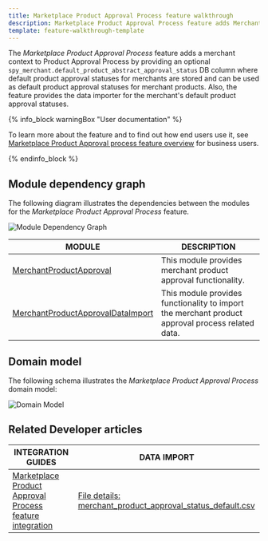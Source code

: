 ```yaml
---
title: Marketplace Product Approval Process feature walkthrough
description: Marketplace Product Approval Process feature adds Merchant context to product approval process.
template: feature-walkthrough-template
---
```


The *Marketplace Product Approval Process* feature adds a merchant context to Product Approval Process by providing an optional `spy_merchant.default_product_abstract_approval_status` DB column where default product approval statuses for merchants are stored and can be used as default product approval statuses for merchant products. Also, the feature provides the data importer for the merchant's default product approval statuses.

{% info_block warningBox "User documentation" %}

To learn more about the feature and to find out how end users use it, see [Marketplace Product Approval process feature overview](/docs/marketplace/user/features/{{page.version}}/marketplace-product-approval-process-feature-overview.html) for business users.

{% endinfo_block %}

## Module dependency graph

The following diagram illustrates the dependencies between the modules for the *Marketplace Product Approval Process* feature.

![Module Dependency Graph](https://confluence-connect.gliffy.net/embed/image/bdeba422-0437-4c39-a29f-9340eb153a6a.png?utm_medium=live&utm_source=custom)

| MODULE     | DESCRIPTION                |
|------------|----------------------------|
| [MerchantProductApproval](https://github.com/spryker/merchant-product-approval) | This module provides merchant product approval functionality. |
| [MerchantProductApprovalDataImport](https://github.com/spryker/merchant-product-approval-data-import) | This module provides functionality to import the merchant product approval process related data. |

## Domain model

The following schema illustrates the *Marketplace Product Approval Process* domain model:

![Domain Model](https://confluence-connect.gliffy.net/embed/image/6e87c4b8-7481-4150-a5e9-ff04ab90b762.png?utm_medium=live&utm_source=custom)

## Related Developer articles

|INTEGRATION GUIDES  | DATA IMPORT |
|---------| --- |
| [Marketplace Product Approval Process feature integration](/docs/marketplace/dev/feature-integration-guides/{{page.version}}/marketplace-product-approval-process-feature-integration.html) | [File details: merchant_product_approval_status_default.csv](/docs/marketplace/dev/data-import/{{page.version}}/file-details-merchant-product-approval-status-default.csv.html) |

